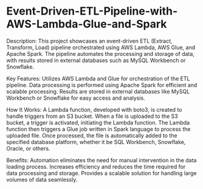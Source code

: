 # Event-Driven-ETL-Pipeline-with-AWS-Lambda-Glue-and-Spark

Description:
This project showcases an event-driven ETL (Extract, Transform, Load) pipeline orchestrated using AWS Lambda, AWS Glue, and Apache Spark. The pipeline automates the processing and storage of data, with results stored in external databases such as MySQL Workbench or Snowflake.

Key Features:
Utilizes AWS Lambda and Glue for orchestration of the ETL pipeline.
Data processing is performed using Apache Spark for efficient and scalable processing.
Results are stored in external databases like MySQL Workbench or Snowflake for easy access and analysis.

How It Works:
A Lambda function, developed with boto3, is created to handle triggers from an S3 bucket.
When a file is uploaded to the S3 bucket, a trigger is activated, initiating the Lambda function.
The Lambda function then triggers a Glue job written in Spark language to process the uploaded file.
Once processed, the file is automatically added to the specified database platform, whether it be SQL Workbench, Snowflake, Oracle, or others.

Benefits:
Automation eliminates the need for manual intervention in the data loading process.
Increases efficiency and reduces the time required for data processing and storage.
Provides a scalable solution for handling large volumes of data seamlessly.
